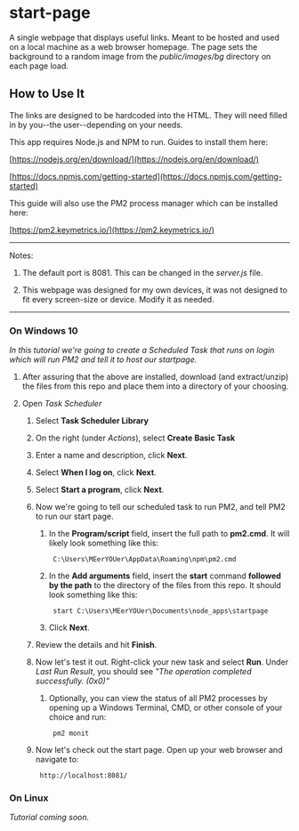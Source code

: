 # start-page

A single webpage that displays useful links. Meant to be hosted and used on a local machine as a web browser homepage. The page sets the background to a random image from the *public/images/bg* directory on each page load.

## How to Use It

The links are designed to be hardcoded into the HTML. They will need filled in by you--the user--depending on your needs.

This app requires Node.js and NPM to run. Guides to install them here:

[https://nodejs.org/en/download/](https://nodejs.org/en/download/)

[https://docs.npmjs.com/getting-started](https://docs.npmjs.com/getting-started)

This guide will also use the PM2 process manager which can be installed here:

[https://pm2.keymetrics.io/](https://pm2.keymetrics.io/)

---

Notes:

1. The default port is 8081. This can be changed in the *server.js* file.

2. This webpage was designed for my own devices, it was not designed to fit every screen-size or device. Modify it as needed.

---

### On Windows 10

*In this tutorial we're going to create a Scheduled Task that runs on login which will run PM2 and tell it to host our startpage.*

1. After assuring that the above are installed, download (and extract/unzip) the files from this repo and place them into a directory of your choosing.

2. Open *Task Scheduler*
    1. Select **Task Scheduler Library**
    2. On the right (under *Actions*), select **Create Basic Task**
    3. Enter a name and description, click **Next**.
    4. Select **When I log on**, click **Next**.
    5. Select **Start a program**, click **Next**.
    6. Now we're going to tell our scheduled task to run PM2, and tell PM2 to run our start page.
        1. In the **Program/script** field, insert the full path to **pm2.cmd**. It will likely look something like this:

                C:\Users\MEerYOUer\AppData\Roaming\npm\pm2.cmd

        2. In the **Add arguments** field, insert the **start** command **followed by the path** to the directory of the files from this repo. It should look something like this:

                start C:\Users\MEerYOUer\Documents\node_apps\startpage

        3. Click **Next**.

    7. Review the details and hit **Finish**.
    8. Now let's test it out. Right-click your new task and select **Run**. Under *Last Run Result*, you should see *"The operation completed successfully. (0x0)"*
        1. Optionally, you can view the status of all PM2 processes by opening up a Windows Terminal, CMD, or other console of your choice and run:

                pm2 monit

    9. Now let's check out the start page. Open up your web browser and navigate to:

            http://localhost:8081/

### On Linux

*Tutorial coming soon.*
